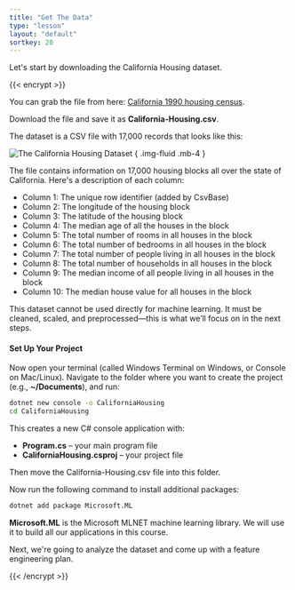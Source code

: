 ```yaml
---
title: "Get The Data"
type: "lesson"
layout: "default"
sortkey: 20
---
```


Let's start by downloading the California Housing dataset. 

{{< encrypt >}}

You can grab the file from here:
[California 1990 housing census](https://csvbase.com/mdfarragher/California-Housing).

Download the file and save it as **California-Housing.csv**.

The dataset is a CSV file with 17,000 records that looks like this:

![The California Housing Dataset](../img/data.jpg)
{ .img-fluid .mb-4 }

The file contains information on 17,000 housing blocks all over the state of California. Here's a description of each column:

-    Column 1: The unique row identifier (added by CsvBase)
-    Column 2: The longitude of the housing block
-    Column 3: The latitude of the housing block
-    Column 4: The median age of all the houses in the block
-    Column 5: The total number of rooms in all houses in the block
-    Column 6: The total number of bedrooms in all houses in the block
-    Column 7: The total number of people living in all houses in the block
-    Column 8: The total number of households in all houses in the block
-    Column 9: The median income of all people living in all houses in the block
-    Column 10: The median house value for all houses in the block

This dataset cannot be used directly for machine learning. It must be cleaned, scaled, and preprocessed—this is what we’ll focus on in the next steps.

#### Set Up Your Project

Now open your terminal (called Windows Terminal on Windows, or Console on Mac/Linux). Navigate to the folder where you want to create the project (e.g., **~/Documents**), and run:

```bash
dotnet new console -o CaliforniaHousing
cd CaliforniaHousing
```

This creates a new C# console application with:

- **Program.cs** – your main program file
- **CaliforniaHousing.csproj** – your project file

Then move the California-Housing.csv file into this folder.

Now run the following command to install additional packages:

```bash
dotnet add package Microsoft.ML
```

**Microsoft.ML** is the Microsoft MLNET machine learning library. We will use it to build all our applications in this course.

Next, we're going to analyze the dataset and come up with a feature engineering plan.

{{< /encrypt >}}

